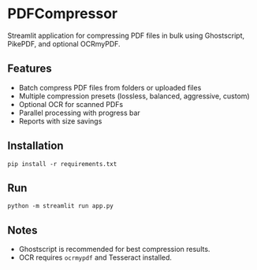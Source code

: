 # PDFCompressor

Streamlit application for compressing PDF files in bulk using Ghostscript, PikePDF, and optional OCRmyPDF.

## Features
- Batch compress PDF files from folders or uploaded files
- Multiple compression presets (lossless, balanced, aggressive, custom)
- Optional OCR for scanned PDFs
- Parallel processing with progress bar
- Reports with size savings

## Installation
```
pip install -r requirements.txt
```

## Run
```
python -m streamlit run app.py
```

## Notes
- Ghostscript is recommended for best compression results.
- OCR requires `ocrmypdf` and Tesseract installed.

